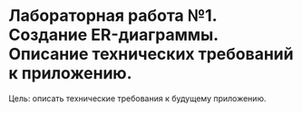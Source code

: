 # Лабораторная работа №1. Создание ER-диаграммы. Описание технических требований к приложению.

Цель: описать технические требования к будущему приложению.

